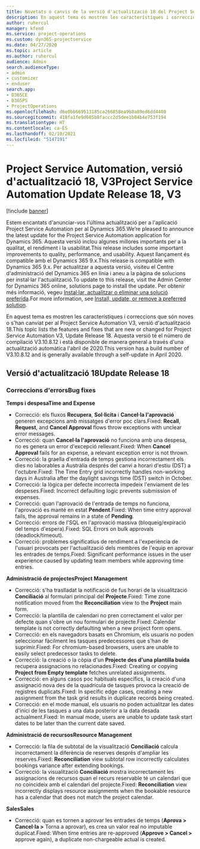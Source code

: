```yaml
---
title: Novetats o canvis de la versió d'actualització 18 del Project Service Automation, V3
description: En aquest tema es mostren les característiques i correccions disponibles al Project Service Automation V3, versió d'actualització 18.
author: ruhercul
manager: kfend
ms.service: project-operations
ms.custom: dyn365-projectservice
ms.date: 04/27/2020
ms.topic: article
ms.author: ruhercul
audience: Admin
search.audienceType:
- admin
- customizer
- enduser
search.app:
- D365CE
- D365PS
- ProjectOperations
ms.openlocfilehash: d6e0bb669513185ca266858ea9b8a89ed6dd4408
ms.sourcegitcommit: 418fa1fe9d605b8faccc2d5dee1b04b4e753f194
ms.translationtype: HT
ms.contentlocale: ca-ES
ms.lasthandoff: 02/10/2021
ms.locfileid: "5147191"
---
```

# <a name="project-service-automation-update-release-18-v3"></a><span data-ttu-id="83fab-103">Project Service Automation, versió d'actualització 18, V3</span><span class="sxs-lookup"><span data-stu-id="83fab-103">Project Service Automation Update Release 18, V3</span></span>

[!include [banner](../includes/psa-now-project-operations.md)]

<span data-ttu-id="83fab-104">Estem encantats d'anunciar-vos l'última actualització per a l'aplicació Project Service Automation per al Dynamics 365.</span><span class="sxs-lookup"><span data-stu-id="83fab-104">We’re pleased to announce the latest update for the Project Service Automation application for Dynamics 365.</span></span> <span data-ttu-id="83fab-105">Aquesta versió inclou algunes millores importants per a la qualitat, el rendiment i la usabilitat.</span><span class="sxs-lookup"><span data-stu-id="83fab-105">This release includes some important improvements to quality, performance, and usability.</span></span> <span data-ttu-id="83fab-106">Aquest llançament és compatible amb el Dynamics 365 9.x.</span><span class="sxs-lookup"><span data-stu-id="83fab-106">This release is compatible with Dynamics 365 9.x.</span></span> <span data-ttu-id="83fab-107">Per actualitzar a aquesta versió, visiteu el Centre d'administració del Dynamics 365 en línia i aneu a la pàgina de solucions per instal·lar l'actualització.</span><span class="sxs-lookup"><span data-stu-id="83fab-107">To update to this release, visit the Admin Center for Dynamics 365 online, solutions page to install the update.</span></span> <span data-ttu-id="83fab-108">Per obtenir més informació, vegeu [Instal·lar, actualitzar o eliminar una solució preferida](https://docs.microsoft.com/power-platform/admin/install-remove-preferred-solution).</span><span class="sxs-lookup"><span data-stu-id="83fab-108">For more information, see [Install, update, or remove a preferred solution](https://docs.microsoft.com/power-platform/admin/install-remove-preferred-solution).</span></span>

<span data-ttu-id="83fab-109">En aquest tema es mostren les característiques i correccions que són noves o s'han canviat per al Project Service Automation V3, versió d'actualització 18.</span><span class="sxs-lookup"><span data-stu-id="83fab-109">This topic lists the features and fixes that are new or changed for Project Service Automation V3, Update Release 18.</span></span> <span data-ttu-id="83fab-110">Aquesta versió té el número de compilació V3.10.8.12 i està disponible de manera general a través d'una actualització automàtica l'abril de 2020.</span><span class="sxs-lookup"><span data-stu-id="83fab-110">This version has a build number of V3.10.8.12 and is generally available through a self-update in April 2020.</span></span>

## <a name="update-release-18"></a><span data-ttu-id="83fab-111">Versió d'actualització 18</span><span class="sxs-lookup"><span data-stu-id="83fab-111">Update Release 18</span></span>

### <a name="bug-fixes"></a><span data-ttu-id="83fab-112">Correccions d'errors</span><span class="sxs-lookup"><span data-stu-id="83fab-112">Bug fixes</span></span>

<span data-ttu-id="83fab-113">**Temps i despesa**</span><span class="sxs-lookup"><span data-stu-id="83fab-113">**Time and Expense**</span></span>

- <span data-ttu-id="83fab-114">Correcció: els fluxos **Recupera**, **Sol·licita** i **Cancel·la l'aprovació** generen excepcions amb missatges d'error poc clars.</span><span class="sxs-lookup"><span data-stu-id="83fab-114">Fixed: **Recall**, **Request**, and **Cancel Approval** flows throw exceptions with unclear error messages.</span></span>
- <span data-ttu-id="83fab-115">Correcció: quan **Cancel·la l'aprovació** no funciona amb una despesa, no es genera un error d'excepció rellevant.</span><span class="sxs-lookup"><span data-stu-id="83fab-115">Fixed: When **Cancel Approval** fails for an expense, a relevant exception error is not thrown.</span></span>
- <span data-ttu-id="83fab-116">Correcció: la graella d'entrada de temps gestiona incorrectament els dies no laborables a Austràlia després del canvi a horari d'estiu (DST) a l'octubre.</span><span class="sxs-lookup"><span data-stu-id="83fab-116">Fixed: The Time Entry grid incorrectly handles non-working days in Australia after the daylight savings time (DST) switch in October.</span></span>
- <span data-ttu-id="83fab-117">Correcció: la lògica per defecte incorrecta impedeix l'enviament de les despeses.</span><span class="sxs-lookup"><span data-stu-id="83fab-117">Fixed: Incorrect defaulting logic prevents submission of expenses.</span></span>
- <span data-ttu-id="83fab-118">Correcció: quan l'aprovació de l'entrada de temps no funciona, l'aprovació es manté en estat **Pendent**.</span><span class="sxs-lookup"><span data-stu-id="83fab-118">Fixed: When time entry approval fails, the approval remains in a state of **Pending**.</span></span>
- <span data-ttu-id="83fab-119">Correcció: errors de l'SQL en l'aprovació massiva (bloqueig/expiració del temps d'espera).</span><span class="sxs-lookup"><span data-stu-id="83fab-119">Fixed: SQL Errors on bulk approvals (deadlock/timeout).</span></span>
- <span data-ttu-id="83fab-120">Correcció: problemes significatius de rendiment a l'experiència de l'usuari provocats per l'actualització dels membres de l'equip en aprovar les entrades de temps.</span><span class="sxs-lookup"><span data-stu-id="83fab-120">Fixed: Significant performance issues in the user experience caused by updating team members while approving time entries.</span></span>

<span data-ttu-id="83fab-121">**Administració de projectes**</span><span class="sxs-lookup"><span data-stu-id="83fab-121">**Project Management**</span></span>

- <span data-ttu-id="83fab-122">Correcció: s'ha traslladat la notificació de fus horari de la visualització **Conciliació** al formulari principal del **Projecte**.</span><span class="sxs-lookup"><span data-stu-id="83fab-122">Fixed: Time zone notification moved from the **Reconciliation** view to the **Project** main form.</span></span>
- <span data-ttu-id="83fab-123">Correcció: la plantilla de calendari no pren correctament el valor per defecte quan s'obre un nou formulari de projecte.</span><span class="sxs-lookup"><span data-stu-id="83fab-123">Fixed: Calendar template is not correctly defaulting when a new project form opens.</span></span>
- <span data-ttu-id="83fab-124">Correcció: en els navegadors basats en Chromium, els usuaris no poden seleccionar fàcilment les tasques predecessores que s'han de suprimir.</span><span class="sxs-lookup"><span data-stu-id="83fab-124">Fixed: For chromium-based browsers, users are unable to easily select predecessor tasks to delete.</span></span>
- <span data-ttu-id="83fab-125">Correcció: la creació o la còpia d'un **Projecte des d'una plantilla buida** recupera assignacions no relacionades.</span><span class="sxs-lookup"><span data-stu-id="83fab-125">Fixed: Creating or copying **Project from Empty template** fetches unrelated assignments.</span></span>
- <span data-ttu-id="83fab-126">Correcció: en alguns casos poc habituals específics, la creació d'una assignació nova des de la quadrícula de tasques provoca la creació de registres duplicats.</span><span class="sxs-lookup"><span data-stu-id="83fab-126">Fixed: In specific edge cases, creating a new assignment from the task grid results in duplicate records being created.</span></span>
- <span data-ttu-id="83fab-127">Correcció: en el mode manual, els usuaris no poden actualitzar les dates d'inici de les tasques a una data posterior a la data desada actualment.</span><span class="sxs-lookup"><span data-stu-id="83fab-127">Fixed: In manual mode, users are unable to update task start dates to be later than the current date saved.</span></span>

<span data-ttu-id="83fab-128">**Administració de recursos**</span><span class="sxs-lookup"><span data-stu-id="83fab-128">**Resource Management**</span></span>

- <span data-ttu-id="83fab-129">Correcció: la fila de subtotal de la visualització **Conciliació** calcula incorrectament la diferència de reserves després d'ampliar les reserves.</span><span class="sxs-lookup"><span data-stu-id="83fab-129">Fixed: **Reconciliation** view subtotal row incorrectly calculates bookings variance after extending bookings.</span></span>
- <span data-ttu-id="83fab-130">Correcció: la visualització **Conciliació** mostra incorrectament les assignacions de recursos quan el recurs reservable té un calendari que no coincideix amb el calendari del projecte.</span><span class="sxs-lookup"><span data-stu-id="83fab-130">Fixed: **Reconciliation** view incorrectly displays resource assignments when the bookable resource has a calendar that does not match the project calendar.</span></span>

<span data-ttu-id="83fab-131">**Sales**</span><span class="sxs-lookup"><span data-stu-id="83fab-131">**Sales**</span></span>

- <span data-ttu-id="83fab-132">Correcció: quan es tornen a aprovar les entrades de temps (**Aprova > Cancel·la >** Torna a aprovar), es crea un valor real no imputable duplicat.</span><span class="sxs-lookup"><span data-stu-id="83fab-132">Fixed: When time entries are re-approved (**Approve > Cancel >** approve again), a duplicate non-chargeable actual is created.</span></span>
